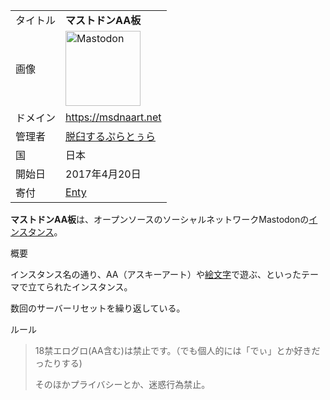 <div class="mw-parser-output">

|          |                                                                                                                                                                                                                                                                                                                                       |
|----------|---------------------------------------------------------------------------------------------------------------------------------------------------------------------------------------------------------------------------------------------------------------------------------------------------------------------------------------|
| タイトル | **マストドンAA板**                                                                                                                                                                                                                                                                                                                    |
| 画像     | <a href="/%E3%83%95%E3%82%A1%E3%82%A4%E3%83%AB:Mastodon_logo.png" class="image" title="Mastodon"><img src="/images/thumb/0/00/Mastodon_logo.png/120px-Mastodon_logo.png" srcset="/images/thumb/0/00/Mastodon_logo.png/180px-Mastodon_logo.png 1.5x, /images/0/00/Mastodon_logo.png 2x" width="120" height="120" alt="Mastodon" /></a> |
| ドメイン | <a href="https://msdnaart.net" class="external free" rel="nofollow">https://msdnaart.net</a>                                                                                                                                                                                                                                          |
| 管理者   | <a href="https://msdnaart.net/@pratula_admin" class="external text" rel="nofollow">脱臼するぷらとぅら</a>                                                                                                                                                                                                                             |
| 国       | 日本                                                                                                                                                                                                                                                                                                                                  |
| 開始日   | 2017年4月20日                                                                                                                                                                                                                                                                                                                         |
| 寄付     | <a href="https://enty.jp/wn3TsGzi9l0A" class="external text" rel="nofollow">Enty</a>                                                                                                                                                                                                                                                  |

**マストドンAA板**は、オープンソースのソーシャルネットワークMastodonの[インスタンス](/%E3%82%A4%E3%83%B3%E3%82%B9%E3%82%BF%E3%83%B3%E3%82%B9 "インスタンス")。

概要

インスタンス名の通り、AA（アスキーアート）や[絵文字](/%E7%B5%B5%E6%96%87%E5%AD%97 "絵文字")で遊ぶ、といったテーマで立てられたインスタンス。

数回のサーバーリセットを繰り返している。

ルール

> 18禁エログロ(AA含む)は禁止です。（でも個人的には「でぃ」とか好きだったりする)
>
> そのほかプライバシーとか、迷惑行為禁止。

</div>
